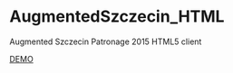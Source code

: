 # AugmentedSzczecin_HTML
Augmented Szczecin Patronage 2015 HTML5 client

<a target="_blank" href="http://witkowsky.cba.pl/maps">DEMO</a>
